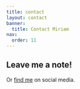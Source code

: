 ```yaml
---
title: contact
layout: contact
banner:
  title: Contact Miriam
nav:
  order: 11
---
```


## Leave me a note!

Or
[find me](https://wheretofind.me/@mirisuzanne)
on social media.
